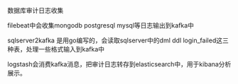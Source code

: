 数据库审计日志收集

filebeat中会收集mongodb postgresql mysql等日志输出到kafka中

sqlserver2kafka 是用go编写的，会读取sqlserver中的dml ddl login_failed这三种表，处理一些格式输入到kafka中

logstash会消费kafka消息，把审计日志转存到elasticsearch中，用于kibana分析展示。
